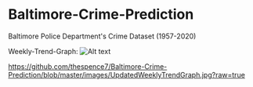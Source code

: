 # Baltimore-Crime-Prediction
Baltimore Police Department's Crime Dataset (1957-2020)

Weekly-Trend-Graph:
![Alt text](Baltimore-Crime-Prediction/master/images/UpdatedWeeklyTrendGraph.png?raw=true "Image 1")

https://github.com/thespence7/Baltimore-Crime-Prediction/blob/master/images/UpdatedWeeklyTrendGraph.jpg?raw=true
